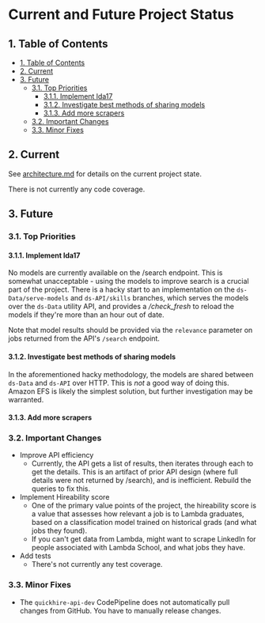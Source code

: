 # Current and Future Project Status

## 1. Table of Contents
<!-- TOC -->

- [1. Table of Contents](#1-table-of-contents)
- [2. Current](#2-current)
- [3. Future](#3-future)
	- [3.1. Top Priorities](#31-top-priorities)
		- [3.1.1. Implement lda17](#311-implement-lda17)
		- [3.1.2. Investigate best methods of sharing models](#312-investigate-best-methods-of-sharing-models)
		- [3.1.3. Add more scrapers](#313-add-more-scrapers)
	- [3.2. Important Changes](#32-important-changes)
	- [3.3. Minor Fixes](#33-minor-fixes)

<!-- /TOC -->

## 2. Current

See [architecture.md](./architecture.md) for details on the current project state.

There is not currently any code coverage.

## 3. Future

### 3.1. Top Priorities

#### 3.1.1. Implement lda17

No models are currently available on the /search endpoint. This is somewhat unacceptable - using the models to improve search is a crucial part of the project. There is a hacky start to an implementation on the `ds-Data/serve-models` and `ds-API/skills` branches, which serves the models over the `ds-Data` utility API, and provides a _/check\_fresh_ to reload the models if they're more than an hour out of date.

Note that model results should be provided via the `relevance` parameter on jobs returned from the API's `/search` endpoint.

#### 3.1.2. Investigate best methods of sharing models

In the aforementioned hacky methodology, the models are shared between `ds-Data` and `ds-API` over HTTP. This is _not_ a good way of doing this. Amazon EFS is likely the simplest solution, but further investigation may be warranted.

#### 3.1.3. Add more scrapers

### 3.2. Important Changes

- Improve API efficiency
	- Currently, the API gets a list of results, then iterates through each to get the details. This is an artifact of prior API design (where full details were not returned by /search), and is inefficient. Rebuild the queries to fix this.
- Implement Hireability score
	- One of the primary value points of the project, the hireability score is a value that assesses how relevant a job is to Lambda graduates, based on a classification model trained on historical grads (and what jobs they found).
	- If you can't get data from Lambda, might want to scrape LinkedIn for people associated with Lambda School, and what jobs they have.
- Add tests
	- There's not currently any test coverage.

### 3.3. Minor Fixes

- The `quickhire-api-dev` CodePipeline does not automatically pull changes from GitHub. You have to manually release changes.
